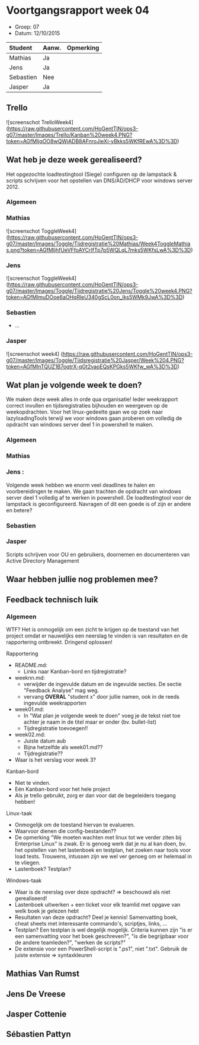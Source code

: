 # Voortgangsrapport week 04

* Groep: 07
* Datum: 12/10/2015

| Student  | Aanw. | Opmerking |
| :---     | :---  | :---      |
| Mathias  |  Ja   |           |
| Jens     |  Ja   |           |
| Sebastien|  Nee   |           |
| Jasper   |  Ja   |           |

## Trello

![screenschot TrelloWeek4] (https://raw.githubusercontent.com/HoGentTIN/ops3-g07/master/Images/Trello/Kanban%20week4.PNG?token=AGfMljqOO8wQWjADB8AFnroJieXi-yBkks5WKfREwA%3D%3D)

## Wat heb je deze week gerealiseerd?
Het opgezochte loadtestingtool (Siege) configuren op de lampstack & scripts schrijven voor het opstellen van DNS/AD/DHCP voor windows server 2012.
### Algemeen

### Mathias
![screenschot ToggleWeek4] (https://raw.githubusercontent.com/HoGentTIN/ops3-g07/master/Images/Toggle/Tijdregistratie%20Mathias/Week4ToggleMathias.png?token=AGfMljhfUeVFfoAYCrIfTp7p5WQLqL7mks5WKfsLwA%3D%3D)

### Jens

![screenschot ToggleWeek4] (https://raw.githubusercontent.com/HoGentTIN/ops3-g07/master/Images/Toggle/Tijdregistratie%20Jens/Toggle%20week4.PNG?token=AGfMlmuDOoe6aOHqRleU340gScL0on_lks5WMk9JwA%3D%3D)

### Sebastien

* ...

### Jasper

![screenschot week4] (https://raw.githubusercontent.com/HoGentTIN/ops3-g07/master/Images/Toggle/Tijdsregistratie%20Jasper/Week%204.PNG?token=AGfMlnTQUZ1B7oqtrX-qGt2vaoEQsKPGks5WKfw_wA%3D%3D)

## Wat plan je volgende week te doen?
We maken deze week alles in orde qua organisatie! Ieder weekrapport correct invullen en tijdsregistraties bijhouden en weergeven op de weekopdrachten. Voor het linux-gedeelte gaan we op zoek naar lazyloadingTools terwijl we voor windows gaan proberen om volledig de opdracht van windows server deel 1 in powershell te maken.

### Algemeen
### Mathias
### Jens :
Volgende week hebben we enorm veel deadlines te halen en voorbereidingen te maken. We gaan trachten de opdracht van windows server deel 1 volledig af te werken in powershell.
De loadtestingtool voor de lampstack is geconfigureerd. Navragen of dit een goede is of zijn er andere en betere?
### Sebastien
### Jasper
Scripts schrijven voor OU en gebruikers, doornemen en documenteren van Active Directory Management

## Waar hebben jullie nog problemen mee?


## Feedback technisch luik

### Algemeen

WTF? Het is onmogelijk om een zicht te krijgen op de toestand van het project omdat er nauwelijks een neerslag te vinden is van resultaten en de rapportering ontbreekt. Dringend oplossen!

Rapportering

* README.md:
    * Links naar Kanban-bord en tijdregistratie?
* weeknn.md:
    * verwijder de ingevulde datum en de ingevulde secties. De sectie "Feedback Analyse" mag weg.
    * vervang **OVERAL** "student x" door jullie namen, ook in de reeds ingevulde weekrapporten
* week01.md:
    * In "Wat plan je volgende week te doen" voeg je de tekst niet toe achter je naam in de titel maar er onder (bv. bullet-list)
    * Tijdregistratie toevoegen!!
* week02.md:
    * Juiste datum aub
    * Bijna hetzelfde als week01.md??
    * Tijdregistratie??
* Waar is het verslag voor week 3?

Kanban-bord

* Niet te vinden.
* Eén Kanban-bord voor het hele project
* Als je trello gebruikt, zorg er dan voor dat de begeleiders toegang hebben!

Linux-taak

* Onmogelijk om de toestand hiervan te evalueren.
* Waarvoor dienen die config-bestanden??
* De opmerking "We moeten wachten met linux tot we verder ziten bij Enterprise Linux" is zwak. Er is genoeg werk dat je nu al kan doen, bv. het opstellen van het lastenboek en testplan, het zoeken naar tools voor load tests. Trouwens, intussen zijn we wel ver genoeg om er helemaal in te vliegen.
* Lastenboek? Testplan?

Windows-taak

* Waar is de neerslag over deze opdracht? => beschouwd als niet gerealiseerd!
* Lastenboek uitwerken + een ticket voor elk teamlid met opgave van welk boek je gelezen hebt
* Resultaten van deze opdracht? Deel je kennis! Samenvatting boek, cheat sheets met interessante commando's, scriptjes, links, ...
* Testplan? Een testplan is wel degelijk mogelijk. Criteria kunnen zijn "is er een samenvatting voor het boek geschreven?", "is die begrijpbaar voor de andere teamleden?", "werken de scripts?"
* De extensie voor een PowerShell-script is ".ps1", niet ".txt". Gebruik de juiste extensie => syntaxkleuren

## Mathias Van Rumst
## Jens De Vreese
## Jasper Cottenie
## Sébastien Pattyn

